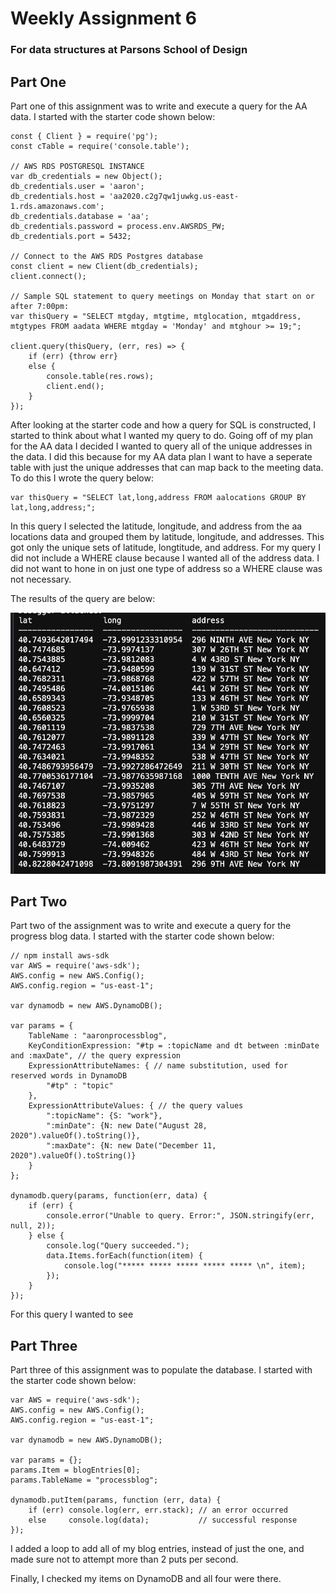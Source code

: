 # Weekly Assignment 6
### For data structures at Parsons School of Design

## Part One
Part one of this assignment was to write and execute a query for the AA data. I started with the starter code shown below:

    const { Client } = require('pg');
    const cTable = require('console.table');

    // AWS RDS POSTGRESQL INSTANCE
    var db_credentials = new Object();
    db_credentials.user = 'aaron';
    db_credentials.host = 'aa2020.c2g7qw1juwkg.us-east-1.rds.amazonaws.com';
    db_credentials.database = 'aa';
    db_credentials.password = process.env.AWSRDS_PW;
    db_credentials.port = 5432;

    // Connect to the AWS RDS Postgres database
    const client = new Client(db_credentials);
    client.connect();

    // Sample SQL statement to query meetings on Monday that start on or after 7:00pm: 
    var thisQuery = "SELECT mtgday, mtgtime, mtglocation, mtgaddress, mtgtypes FROM aadata WHERE mtgday = 'Monday' and mtghour >= 19;";

    client.query(thisQuery, (err, res) => {
        if (err) {throw err}
        else {
            console.table(res.rows);
            client.end();
        }
    });
    
After looking at the starter code and how a query for SQL is constructed, I started to think about what I wanted my query to do. Going off of my plan for the AA data I decided I wanted to query all of the unique addresses in the data. I did this because for my AA data plan I want to have a seperate table with just the unique addresses that can map back to the meeting data.
To do this I wrote the query below:

    var thisQuery = "SELECT lat,long,address FROM aalocations GROUP BY lat,long,address;";
        
   
In this query I selected the latitude, longitude, and address from the aa locations data and grouped them by latitude, longitude, and addresses. This got only the unique sets of latitude, longtitude, and address. For my query I did not include a WHERE clause because I wanted all of the address data. I did not want to hone in on just one type of address so a WHERE clause was not necessary.

The results of the query are below:

![](sqlQuery.png)

## Part Two
Part two of the assignment was to write and execute a query for the progress blog data. I started with the starter code shown below:

    // npm install aws-sdk
    var AWS = require('aws-sdk');
    AWS.config = new AWS.Config();
    AWS.config.region = "us-east-1";

    var dynamodb = new AWS.DynamoDB();

    var params = {
        TableName : "aaronprocessblog",
        KeyConditionExpression: "#tp = :topicName and dt between :minDate and :maxDate", // the query expression
        ExpressionAttributeNames: { // name substitution, used for reserved words in DynamoDB
            "#tp" : "topic"
        },
        ExpressionAttributeValues: { // the query values
            ":topicName": {S: "work"},
            ":minDate": {N: new Date("August 28, 2020").valueOf().toString()},
            ":maxDate": {N: new Date("December 11, 2020").valueOf().toString()}
        }
    };

    dynamodb.query(params, function(err, data) {
        if (err) {
            console.error("Unable to query. Error:", JSON.stringify(err, null, 2));
        } else {
            console.log("Query succeeded.");
            data.Items.forEach(function(item) {
                console.log("***** ***** ***** ***** ***** \n", item);
            });
        }
    });
 
 For this query I wanted to see 
 
 ## Part Three
 Part three of this assignment was to populate the database. I started with the starter code shown below:
 
    var AWS = require('aws-sdk');
    AWS.config = new AWS.Config();
    AWS.config.region = "us-east-1";

    var dynamodb = new AWS.DynamoDB();

    var params = {};
    params.Item = blogEntries[0]; 
    params.TableName = "processblog";

    dynamodb.putItem(params, function (err, data) {
        if (err) console.log(err, err.stack); // an error occurred
        else     console.log(data);           // successful response
    });
   
I added a loop to add all of my blog entries, instead of just the one, and made sure not to attempt more than 2 puts per second.

Finally, I checked my items on DynamoDB and all four were there.
